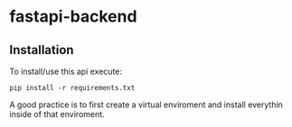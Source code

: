 # fastapi-backend

## Installation
To install/use this api execute:

```shell
pip install -r requirements.txt
```

A good practice is to first create a virtual enviroment and install everythin inside of that enviroment.
